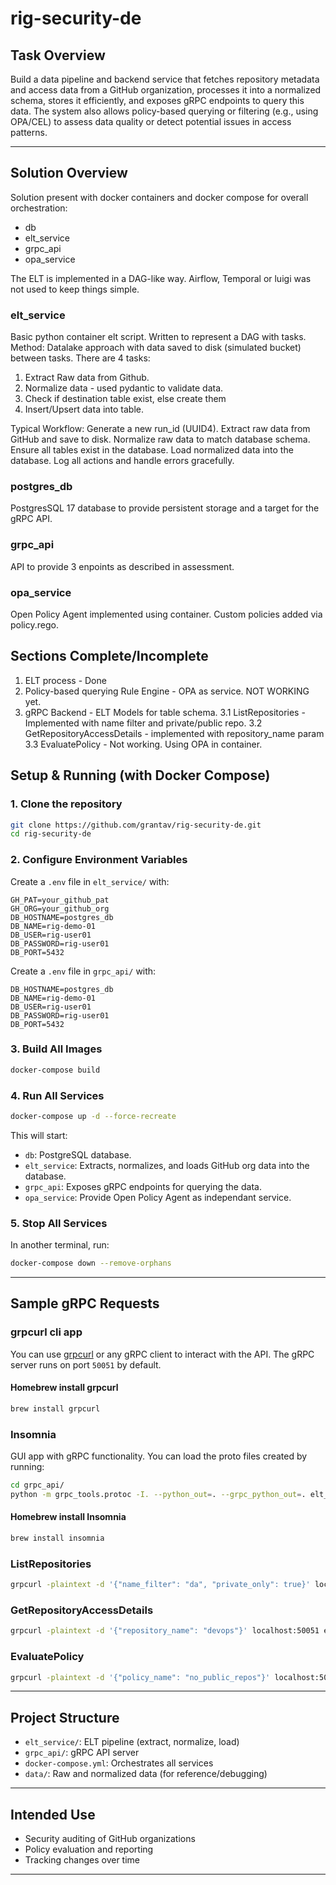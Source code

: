 # rig-security-de

## Task Overview

Build a data pipeline and backend service that fetches repository metadata and access data from a GitHub organization, processes it into a normalized schema, stores it efficiently, and exposes gRPC endpoints to query this data. The system also allows policy-based querying or filtering (e.g., using OPA/CEL) to assess data quality or detect potential issues in access patterns.

---

## Solution Overview

Solution present with docker containers and docker compose for overall orchestration:
  - db
  - elt_service
  - grpc_api
  - opa_service

The ELT is implemented in a DAG-like way. Airflow, Temporal or luigi was not used to keep things simple.

### elt_service

Basic python container elt script. Written to represent a DAG with tasks.
Method: Datalake approach with data saved to disk (simulated bucket) between tasks.
There are 4 tasks:
1. Extract Raw data from Github.
2. Normalize data - used pydantic to validate data.
3. Check if destination table exist, else create them
4. Insert/Upsert data into table.

Typical Workflow:
Generate a new run_id (UUID4).
Extract raw data from GitHub and save to disk.
Normalize raw data to match database schema.
Ensure all tables exist in the database.
Load normalized data into the database.
Log all actions and handle errors gracefully.

### postgres_db

PostgresSQL 17 database to provide persistent storage and a target for the gRPC API.

### grpc_api

API to provide 3 enpoints as described in assessment.

### opa_service

Open Policy Agent implemented using container. Custom policies added via policy.rego.

## Sections Complete/Incomplete

1. ELT process - Done
2. Policy-based querying Rule Engine - OPA as service. NOT WORKING yet.
3. gRPC Backend - ELT Models for table schema.
  3.1 ListRepositories - Implemented with name filter and private/public repo.
  3.2 GetRepositoryAccessDetails - implemented with repository_name param
  3.3 EvaluatePolicy - Not working. Using OPA in container.

## Setup & Running (with Docker Compose)

### 1. Clone the repository

```bash
git clone https://github.com/grantav/rig-security-de.git
cd rig-security-de
```

### 2. Configure Environment Variables

Create a `.env` file in `elt_service/` with:

```
GH_PAT=your_github_pat
GH_ORG=your_github_org
DB_HOSTNAME=postgres_db
DB_NAME=rig-demo-01
DB_USER=rig-user01
DB_PASSWORD=rig-user01
DB_PORT=5432
```

Create a `.env` file in `grpc_api/` with:

```
DB_HOSTNAME=postgres_db
DB_NAME=rig-demo-01
DB_USER=rig-user01
DB_PASSWORD=rig-user01
DB_PORT=5432
```

### 3. Build All Images

```bash
docker-compose build
```

### 4. Run All Services

```bash
docker-compose up -d --force-recreate
```

This will start:
- `db`: PostgreSQL database.
- `elt_service`: Extracts, normalizes, and loads GitHub org data into the database.
- `grpc_api`: Exposes gRPC endpoints for querying the data.
- `opa_service`: Provide Open Policy Agent as independant service.

### 5. Stop All Services

In another terminal, run:

```bash
docker-compose down --remove-orphans
```

---

## Sample gRPC Requests

### grpcurl cli app

You can use [grpcurl](https://github.com/fullstorydev/grpcurl) or any gRPC client to interact with the API. The gRPC server runs on port `50051` by default.

#### Homebrew install grpcurl

```bash
brew install grpcurl
```

### Insomnia

GUI app with gRPC functionality. You can load the proto files created by running:

```bash
cd grpc_api/
python -m grpc_tools.protoc -I. --python_out=. --grpc_python_out=. elt_service.proto
```

#### Homebrew install Insomnia

```bash
brew install insomnia
```

### ListRepositories

```bash
grpcurl -plaintext -d '{"name_filter": "da", "private_only": true}' localhost:50051 eltservice.ELTService/ListRepositories
```

### GetRepositoryAccessDetails

```bash
grpcurl -plaintext -d '{"repository_name": "devops"}' localhost:50051 eltservice.ELTService/GetRepositoryAccessDetails
```

### EvaluatePolicy

```bash
grpcurl -plaintext -d '{"policy_name": "no_public_repos"}' localhost:50051 eltservice.ELTService/EvaluatePolicy
```

---

## Project Structure

- `elt_service/`: ELT pipeline (extract, normalize, load)
- `grpc_api/`: gRPC API server
- `docker-compose.yml`: Orchestrates all services
- `data/`: Raw and normalized data (for reference/debugging)

---

## Intended Use
- Security auditing of GitHub organizations
- Policy evaluation and reporting
- Tracking changes over time

---
